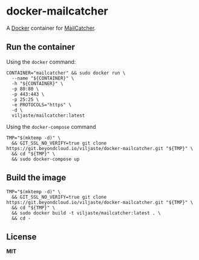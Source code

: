 # docker-mailcatcher

A [Docker](https://docker.com/) container for [MailCatcher](http://mailcatcher.me/).

## Run the container

Using the `docker` command:

    CONTAINER="mailcatcher" && sudo docker run \
      --name "${CONTAINER}" \
      -h "${CONTAINER}" \
      -p 80:80 \
      -p 443:443 \
      -p 25:25 \
      -e PROTOCOLS="https" \
      -d \
      viljaste/mailcatcher:latest
      
Using the `docker-compose` command

    TMP="$(mktemp -d)" \
      && GIT_SSL_NO_VERIFY=true git clone https://git.beyondcloud.io/viljaste/docker-mailcatcher.git "${TMP}" \
      && cd "${TMP}" \
      && sudo docker-compose up

## Build the image

    TMP="$(mktemp -d)" \
      && GIT_SSL_NO_VERIFY=true git clone https://git.beyondcloud.io/viljaste/docker-mailcatcher.git "${TMP}" \
      && cd "${TMP}" \
      && sudo docker build -t viljaste/mailcatcher:latest . \
      && cd -

## License

**MIT**
